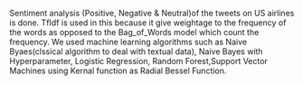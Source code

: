 Sentiment analysis (Positive, Negative & Neutral)of the tweets on US airlines is done.
TfIdf is used in this because it give weightage to the frequency of the words as opposed to the Bag_of_Words model which count the frequency.
We used machine learning algorithms such as Naive Byaes(clssical algorithm to deal with textual data), Naive Bayes with Hyperparameter, Logistic Regression, Random Forest,Support Vector Machines using Kernal function as Radial Bessel Function.

